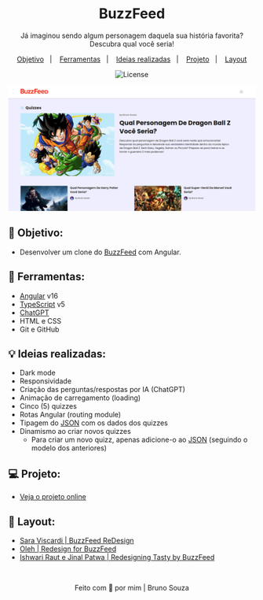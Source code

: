 <h1 align="center">
    BuzzFeed
</h1>

<p align="center">
    Já imaginou sendo algum personagem daquela sua história favorita? Descubra qual você seria!
</p>

<p align="center">
  <a href="#objetivo">Objetivo</a>&nbsp;&nbsp;&nbsp;|&nbsp;&nbsp;&nbsp;
  <a href="#tecnologias">Ferramentas</a>&nbsp;&nbsp;&nbsp;|&nbsp;&nbsp;&nbsp;
  <a href="#ideias">Ideias realizadas</a>&nbsp;&nbsp;&nbsp;|&nbsp;&nbsp;&nbsp;
  <a href="#projeto">Projeto</a>&nbsp;&nbsp;&nbsp;|&nbsp;&nbsp;&nbsp;
  <a href="#layout">Layout</a>
</p>

<p align="center">
  <img alt="License" src="https://img.shields.io/static/v1?label=license&message=MIT&color=49AA26&labelColor=000000">
</p>

<p align="center">
  <img alt="BuzzFeed Preview" src=".github/preview.png">
</p>

<h2 id="objetivo">🚀 <b>Objetivo:</b></h2>

- Desenvolver um clone do [BuzzFeed](https://www.buzzfeed.com/quizzes) com Angular.

<h2 id="tecnologias">🔧 <b>Ferramentas:</b></h2>

- [Angular](https://angular.io/) v16
- [TypeScript](https://www.typescriptlang.org/docs/handbook/release-notes/typescript-5-0.html) v5
- [ChatGPT](https://openai.com/blog/chatgpt)
- HTML e CSS
- Git e GitHub

<h2 id="ideias">💡 <b>Ideias realizadas:</b></h2>

- Dark mode
- Responsividade
- Criação das perguntas/respostas por IA (ChatGPT) 
- Animação de carregamento (loading)
- Cinco (5) quizzes
- Rotas Angular (routing module)
- Tipagem do [JSON](./src/assets/data/dataModel.ts) com os dados dos quizzes
- Dinamismo ao criar novos quizzes
    - Para criar um novo quizz, apenas adicione-o ao [JSON](./src/assets/data/data.ts) (seguindo o modelo dos anteriores) 

<h2 id="projeto">💻 <b>Projeto:</b></h2>

- [Veja o projeto online](https://buzzfeed-quizz.vercel.app)

<h2 id="layout">🎨 <b>Layout:</b></h2>

- [Sara Viscardi | BuzzFeed ReDesign](https://www.behance.net/gallery/143604981/BuzzFeed-ReDesign?tracking_source=search_projects%7Cbuzzfeed)
- [Oleh | Redesign for BuzzFeed](https://dribbble.com/shots/10865463-Redesign-for-Buzzfeed-Concept)
- [Ishwari Raut e Jinal Patwa | Redesigning Tasty by BuzzFeed](https://www.behance.net/gallery/125174073/Redesigning-Tasty-by-BuzzFeed)

<br>

<p align="center">
  Feito com 💜 por mim | Bruno Souza
</p>

